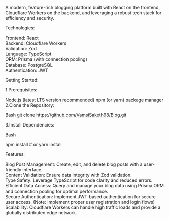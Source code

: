 A modern, feature-rich blogging platform built with React on the frontend, Cloudflare Workers on the backend, and leveraging a robust tech stack for efficiency and security.

Technologies:

Frontend: React  <br />
Backend: Cloudflare Workers <br />
Validation: Zod <br />
Language: TypeScript <br />
ORM: Prisma (with connection pooling) <br />
Database: PostgreSQL <br />
Authentication: JWT <br />

Getting Started:

1.Prerequisites:

Node.js (latest LTS version recommended)
npm (or yarn) package manager
2.Clone the Repository:

Bash
git clone https://github.com/VamsiSaketh98/Blog.git

3.Install Dependencies:

Bash

npm install  # or yarn install



Features:

Blog Post Management: Create, edit, and delete blog posts with a user-friendly interface. <br />
Content Validation: Ensure data integrity with Zod validation.<br />
Type Safety: Leverage TypeScript for code clarity and reduced errors.<br />
Efficient Data Access: Query and manage your blog data using Prisma ORM and connection pooling for optimal performance.<br />
Secure Authentication: Implement JWT-based authentication for secure user access. (Note: Implement proper user registration and login flows)<br />
Scalability: Cloudflare Workers can handle high traffic loads and provide a globally distributed edge network.<br />
